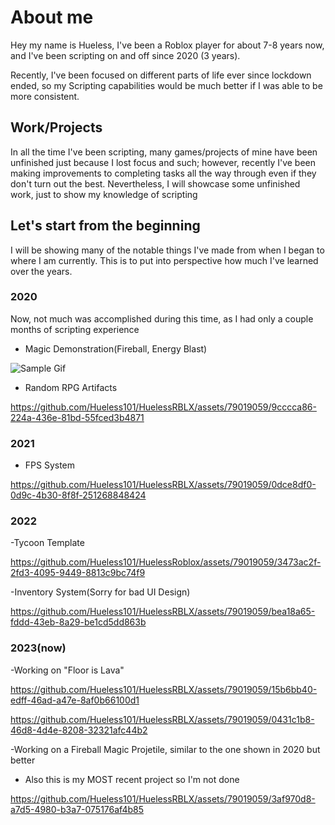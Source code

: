 # About me  

Hey my name is Hueless, I've been a Roblox player for about 7-8 years now, and I've been scripting on and off since 2020 (3 years).  

Recently, I've been focused on different parts of life ever since lockdown ended, so my Scripting capabilities would be much better if I was able to be more consistent. 

## Work/Projects  

In all the time I've been scripting, many games/projects of mine have been unfinished just because I lost focus and such; however, recently I've been making improvements to completing tasks all the way through even if they don't turn out the best. Nevertheless, I will showcase some unfinished work, just to show my knowledge of scripting

## Let's start from the beginning  

I will be showing many of the notable things I've made from when I began to where I am currently. This is to put into perspective how much I've learned over the years.  

### 2020  

Now, not much was accomplished during this time, as I had only a couple months of scripting experience  

- Magic Demonstration(Fireball, Energy Blast)  


![Sample Gif](e3e6da03ac5a15ece32c7b9c5c4947d5.gif) 

- Random RPG Artifacts



https://github.com/Hueless101/HuelessRBLX/assets/79019059/9cccca86-224a-436e-81bd-55fced3b4871



### 2021

- FPS System


https://github.com/Hueless101/HuelessRBLX/assets/79019059/0dce8df0-0d9c-4b30-8f8f-251268848424




### 2022 

-Tycoon Template  

https://github.com/Hueless101/HuelessRoblox/assets/79019059/3473ac2f-2fd3-4095-9449-8813c9bc74f9


-Inventory System(Sorry for bad UI Design)



https://github.com/Hueless101/HuelessRBLX/assets/79019059/bea18a65-fddd-43eb-8a29-be1cd5dd863b



### 2023(now)

-Working on "Floor is Lava"


https://github.com/Hueless101/HuelessRBLX/assets/79019059/15b6bb40-edff-46ad-a47e-8af0b66100d1


https://github.com/Hueless101/HuelessRBLX/assets/79019059/0431c1b8-46d8-4d4e-8208-32321afc44b2






-Working on a Fireball Magic Projetile, similar to the one shown in 2020 but better
- Also this is my MOST recent project so I'm not done




https://github.com/Hueless101/HuelessRBLX/assets/79019059/3af970d8-a7d5-4980-b3a7-075176af4b85




 
